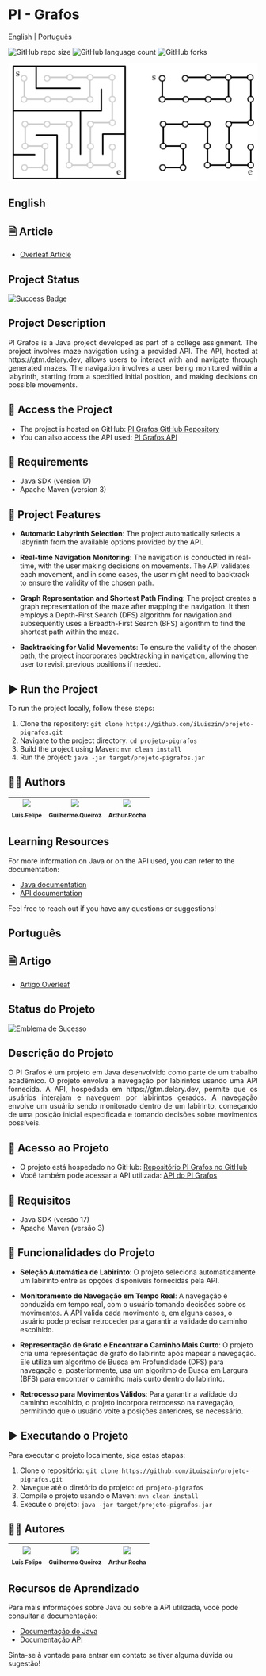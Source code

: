 # PI - Grafos

[English](#english)
|
[Português](#português)

![GitHub repo size](https://img.shields.io/github/repo-size/iLuiszin/projeto-pigrafos?style=for-the-badge)
![GitHub language count](https://img.shields.io/github/languages/count/iLuiszin/projeto-pigrafos?style=for-the-badge)
![GitHub forks](https://img.shields.io/github/forks/iLuiszin/projeto-pigrafos?style=for-the-badge)

<img src="assets/maze.png"/>

## English

## 🗎 Article

 - [Overleaf Article](https://www.overleaf.com/read/zndcmyykfttq#d9dfd0)

## Project Status

![Success Badge](https://img.shields.io/badge/State-Success-brightgreen?style=for-the-badge)

## Project Description

<div style="text-align: justify"> 
    PI Grafos is a Java project developed as part of a college assignment. The project involves maze navigation using a provided API. The API, hosted at https://gtm.delary.dev, allows users to interact with and navigate through generated mazes. The navigation involves a user being monitored within a labyrinth, starting from a specified initial position, and making decisions on possible movements.
</div>

## 📁 Access the Project

- The project is hosted on GitHub: [PI Grafos GitHub Repository](https://github/iLuiszin/projeto-pigrafos)
- You can also access the API used: [PI Grafos API](https://github.com/rambim/graph_theory_maze)

## 📝 Requirements

- Java SDK (version 17)
- Apache Maven (version 3)

## 🔨 Project Features

- **Automatic Labyrinth Selection**: The project automatically selects a labyrinth from the available options provided by the API.

- **Real-time Navigation Monitoring**: The navigation is conducted in real-time, with the user making decisions on movements. The API validates each movement, and in some cases, the user might need to backtrack to ensure the validity of the chosen path.

- **Graph Representation and Shortest Path Finding**: The project creates a graph representation of the maze after mapping the navigation. It then employs a Depth-First Search (DFS) algorithm for navigation and subsequently uses a Breadth-First Search (BFS) algorithm to find the shortest path within the maze.

- **Backtracking for Valid Movements**: To ensure the validity of the chosen path, the project incorporates backtracking in navigation, allowing the user to revisit previous positions if needed.

## ▶ Run  the Project

To run the project locally, follow these steps:

1. Clone the repository: `git clone https://github.com/iLuiszin/projeto-pigrafos.git`
2. Navigate to the project directory: `cd projeto-pigrafos`
3. Build the project using Maven: `mvn clean install`
4. Run the project: `java -jar target/projeto-pigrafos.jar`

## 👨‍💻 Authors

[<img src="https://avatars.githubusercontent.com/u/79981019?v=4" width=115><br><sub>Luís Felipe</sub>](https://github.com/iLuiszin) | [<img src="https://avatars.githubusercontent.com/u/70274921?s=400&u=c1688d6fcd13223bfe1093c6d16b3b6b646545fe&v=4" width=115><br><sub>Guilherme Queiroz</sub>](https://github.com/GuiQueirozRibeiro) | [<img src="https://avatars.githubusercontent.com/u/61810059?v=4" width=115><br><sub>Arthur Rocha</sub>](https://github.com/ArthurRoch)
| :---: | :---: | :---: |

## Learning Resources

For more information on Java or on the API used, you can refer to the documentation:

- [Java documentation](https://docs.oracle.com/en/java/)
- [API documentation](https://github.com/rambim/graph_theory_maze)

Feel free to reach out if you have any questions or suggestions!


## Português

## 🗎 Artigo

 - [Artigo Overleaf](https://www.overleaf.com/read/zndcmyykfttq#d9dfd0)

## Status do Projeto

![Emblema de Sucesso](https://img.shields.io/badge/Estado-Sucesso-brightgreen?style=for-the-badge)

## Descrição do Projeto

<div style="text-align: justify"> 
    O PI Grafos é um projeto em Java desenvolvido como parte de um trabalho acadêmico. O projeto envolve a navegação por labirintos usando uma API fornecida. A API, hospedada em https://gtm.delary.dev, permite que os usuários interajam e naveguem por labirintos gerados. A navegação envolve um usuário sendo monitorado dentro de um labirinto, começando de uma posição inicial especificada e tomando decisões sobre movimentos possíveis.
</div>

## 📁 Acesso ao Projeto

- O projeto está hospedado no GitHub: [Repositório PI Grafos no GitHub](https://github/iLuiszin/projeto-pigrafos)
- Você também pode acessar a API utilizada: [API do PI Grafos](https://github.com/rambim/graph_theory_maze)

## 📝 Requisitos

- Java SDK (versão 17)
- Apache Maven (versão 3)

## 🔨 Funcionalidades do Projeto

- **Seleção Automática de Labirinto**: O projeto seleciona automaticamente um labirinto entre as opções disponíveis fornecidas pela API.

- **Monitoramento de Navegação em Tempo Real**: A navegação é conduzida em tempo real, com o usuário tomando decisões sobre os movimentos. A API valida cada movimento e, em alguns casos, o usuário pode precisar retroceder para garantir a validade do caminho escolhido.

- **Representação de Grafo e Encontrar o Caminho Mais Curto**: O projeto cria uma representação de grafo do labirinto após mapear a navegação. Ele utiliza um algoritmo de Busca em Profundidade (DFS) para navegação e, posteriormente, usa um algoritmo de Busca em Largura (BFS) para encontrar o caminho mais curto dentro do labirinto.

- **Retrocesso para Movimentos Válidos**: Para garantir a validade do caminho escolhido, o projeto incorpora retrocesso na navegação, permitindo que o usuário volte a posições anteriores, se necessário.

## ▶ Executando o Projeto

Para executar o projeto localmente, siga estas etapas:

1. Clone o repositório: `git clone https://github.com/iLuiszin/projeto-pigrafos.git`
2. Navegue até o diretório do projeto: `cd projeto-pigrafos`
3. Compile o projeto usando o Maven: `mvn clean install`
4. Execute o projeto: `java -jar target/projeto-pigrafos.jar`

## 👨‍💻 Autores

[<img src="https://avatars.githubusercontent.com/u/79981019?v=4" width=115><br><sub>Luís Felipe</sub>](https://github.com/iLuiszin) | [<img src="https://avatars.githubusercontent.com/u/70274921?s=400&u=c1688d6fcd13223bfe1093c6d16b3b6b646545fe&v=4" width=115><br><sub>Guilherme Queiroz</sub>](https://github.com/GuiQueirozRibeiro) | [<img src="https://avatars.githubusercontent.com/u/61810059?v=4" width=115><br><sub>Arthur Rocha</sub>](https://github.com/ArthurRoch)
| :---: | :---: | :---: |

## Recursos de Aprendizado

Para mais informações sobre Java ou sobre a API utilizada, você pode consultar a documentação:

- [Documentação do Java](https://docs.oracle.com/en/java/)
- [Documentação API](https://github.com/rambim/graph_theory_maze)

Sinta-se à vontade para entrar em contato se tiver alguma dúvida ou sugestão!
